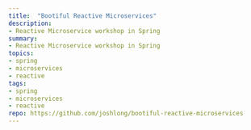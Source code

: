 ```yaml
---
title:  "Bootiful Reactive Microservices"
description:
- Reactive Microservice workshop in Spring
summary:
- Reactive Microservice workshop in Spring
topics:
- spring
- microservices
- reactive
tags:
- spring
- microservices
- reactive
repo: https://github.com/joshlong/bootiful-reactive-microservices
---
```


